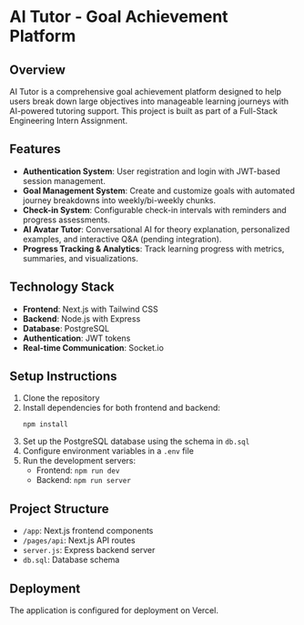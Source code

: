 # AI Tutor - Goal Achievement Platform

## Overview
AI Tutor is a comprehensive goal achievement platform designed to help users break down large objectives into manageable learning journeys with AI-powered tutoring support. This project is built as part of a Full-Stack Engineering Intern Assignment.

## Features
- **Authentication System**: User registration and login with JWT-based session management.
- **Goal Management System**: Create and customize goals with automated journey breakdowns into weekly/bi-weekly chunks.
- **Check-in System**: Configurable check-in intervals with reminders and progress assessments.
- **AI Avatar Tutor**: Conversational AI for theory explanation, personalized examples, and interactive Q&A (pending integration).
- **Progress Tracking & Analytics**: Track learning progress with metrics, summaries, and visualizations.

## Technology Stack
- **Frontend**: Next.js with Tailwind CSS
- **Backend**: Node.js with Express
- **Database**: PostgreSQL
- **Authentication**: JWT tokens
- **Real-time Communication**: Socket.io

## Setup Instructions

1. Clone the repository
2. Install dependencies for both frontend and backend:
   ```
   npm install
   ```
3. Set up the PostgreSQL database using the schema in `db.sql`
4. Configure environment variables in a `.env` file
5. Run the development servers:
   - Frontend: `npm run dev`
   - Backend: `npm run server`

## Project Structure
- `/app`: Next.js frontend components
- `/pages/api`: Next.js API routes
- `server.js`: Express backend server
- `db.sql`: Database schema

## Deployment
The application is configured for deployment on Vercel.
